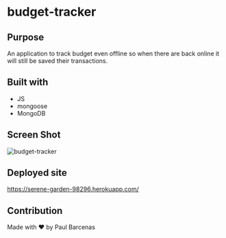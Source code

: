 # budget-tracker

## Purpose 
An application to track budget even offline so when there are back online it will still be saved their transactions.
## Built with 
* JS
* mongoose
* MongoDB

## Screen Shot
![budget-tracker](https://user-images.githubusercontent.com/32551273/151291916-abcdd4e2-e890-4e22-bc1d-7198e1f29363.png)
## Deployed site
https://serene-garden-98296.herokuapp.com/
## Contribution
Made with ❤️ by Paul Barcenas
